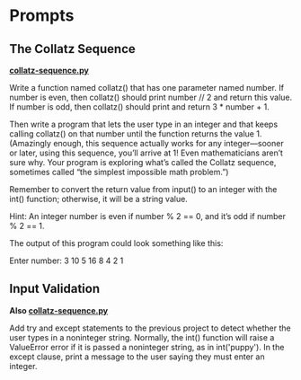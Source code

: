 <h1>Prompts</h1>

<h2>The Collatz Sequence</h2>

**[collatz-sequence.py](https://github.com/kmartinez-cybersec/Automate-the-Boring-Stuff-With-Python/blob/main/Chapter%202/collatz.py)**

Write a function named collatz() that has one parameter named number. If number is even, then collatz() should print number // 2 and return this value. If number is odd, then collatz() should print and return 3 * number + 1.

Then write a program that lets the user type in an integer and that keeps calling collatz() on that number until the function returns the value 1. (Amazingly enough, this sequence actually works for any integer—sooner or later, using this sequence, you’ll arrive at 1! Even mathematicians aren’t sure why. Your program is exploring what’s called the Collatz sequence, sometimes called “the simplest impossible math problem.”)

Remember to convert the return value from input() to an integer with the int() function; otherwise, it will be a string value.

Hint: An integer number is even if number % 2 == 0, and it’s odd if number % 2 == 1.

The output of this program could look something like this:

Enter number:
3
10
5
16
8
4
2
1

<h2>Input Validation</h2>

**Also [collatz-sequence.py](https://github.com/kmartinez-cybersec/Automate-the-Boring-Stuff-With-Python/blob/main/Chapter%202/collatz.py)**

Add try and except statements to the previous project to detect whether the user types in a noninteger string. Normally, the int() function will raise a ValueError error if it is passed a noninteger string, as in int('puppy'). In the except clause, print a message to the user saying they must enter an integer.
